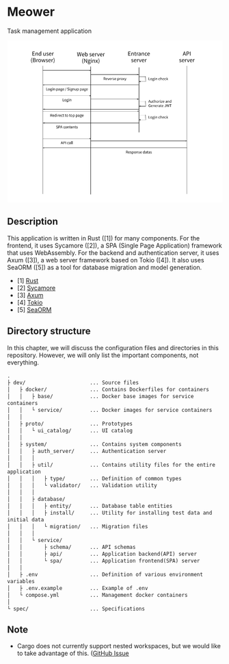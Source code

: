 # Meower

Task management application

![Sequence - Auth](./sequence_auth.png)


## Description

This application is written in Rust ([1]) for many components. For the frontend,
it uses Sycamore ([2]), a SPA (Single Page Application) framework that uses
WebAssembly. For the backend and authentication server, it uses Axum ([3]), a
web server framework based on Tokio ([4]). It also uses SeaORM ([5]) as a tool
for database migration and model generation.

- [1] [Rust](https://www.rust-lang.org)
- [2] [Sycamore](https://sycamore-rs.netlify.app)
- [3] [Axum](https://github.com/tokio-rs/axum)
- [4] [Tokio](https://tokio.rs)
- [5] [SeaORM](https://www.sea-ql.org/SeaORM)


## Directory structure

In this chapter, we will discuss the configuration files and directories in
this repository. However, we will only list the important components, not
everything.

```
.
├ dev/                     ... Source files
│   ├ docker/              ... Contains Dockerfiles for containers
│   │   ├ base/            ... Docker base images for service containers
│   │   └ service/         ... Docker images for service containers
│   │
│   ├ proto/               ... Prototypes
│   │   └ ui_catalog/      ... UI catalog
│   │
│   ├ system/              ... Contains system components
│   │   ├ auth_server/     ... Authentication server
│   │   │
│   │   ├ util/            ... Contains utility files for the entire application
│   │   │   ├ type/        ... Definition of common types
│   │   │   └ validator/   ... Validation utility
│   │   │
│   │   ├ database/
│   │   │   ├ entity/      ... Database table entities
│   │   │   ├ install/     ... Utility for installing test data and initial data
│   │   │   └ migration/   ... Migration files
│   │   │
│   │   └ service/
│   │       ├ schema/      ... API schemas
│   │       ├ api/         ... Application backend(API) server
│   │       └ spa/         ... Application frontend(SPA) server
│   │
│   ├ .env                 ... Definition of various environment variables
│   ├ .env.example         ... Example of .env
│   └ compose.yml          ... Management docker containers
│
└ spec/                    ... Specifications
```


## Note

- Cargo does not currently support nested workspaces, but we would like to take
  advantage of this.
  ([GitHub Issue](https://github.com/rust-lang/cargo/issues/5042)
